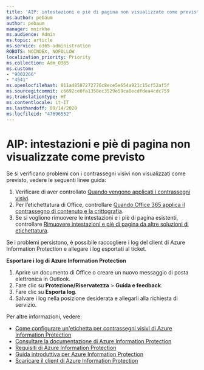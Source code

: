 ```yaml
---
title: 'AIP: intestazioni e piè di pagina non visualizzate come previsto'
ms.author: pebaum
author: pebaum
manager: mnirkhe
ms.audience: Admin
ms.topic: article
ms.service: o365-administration
ROBOTS: NOINDEX, NOFOLLOW
localization_priority: Priority
ms.collection: Adm_O365
ms.custom:
- "9002266"
- "4541"
ms.openlocfilehash: 811a48587272776c8ece5e654a921c15cf52af5f
ms.sourcegitcommit: c6692ce0fa1358ec3529e59ca0ecdfdea4cdc759
ms.translationtype: HT
ms.contentlocale: it-IT
ms.lasthandoff: 09/14/2020
ms.locfileid: "47696552"
---
```

# <a name="aip-headers-and-footers-not-displaying-as-expected"></a>AIP: intestazioni e piè di pagina non visualizzate come previsto

Se si verificano problemi con i contrassegni visivi non visualizzati come previsto, vedere le seguenti linee guida:

1. Verificare di aver controllato [Quando vengono applicati i contrassegni visivi](https://docs.microsoft.com/azure/information-protection/configure-policy-markings#when-visual-markings-are-applied).
2. Per l’etichettatura di Office, controllare [Quando Office 365 applica il contrassegno di contenuto e la crittografia](https://docs.microsoft.com/microsoft-365/compliance/sensitivity-labels-office-apps#when-office-apps-apply-content-marking-and-encryption).
3. Se si vogliono rimuovere le intestazioni e i piè di pagina esistenti, controllare [Rimuovere intestazioni e piè di pagina da altre soluzioni di etichettatura](https://docs.microsoft.com/azure/information-protection/rms-client/client-admin-guide-customizations#remove-headers-and-footers-from-other-labeling-solutions).

Se i problemi persistono, è possibile raccogliere i log del client di Azure Information Protection e allegare i log esportati al ticket.

**Esportare i log di Azure Information Protection**

1. Aprire un documento di Office o creare un nuovo messaggio di posta elettronica in Outlook.
2. Fare clic su **Protezione/Riservatezza** > **Guida e feedback**.
3. Fare clic su **Esporta log**.
4. Salvare i log nella posizione desiderata e allegarli alla richiesta di servizio.

Per altre informazioni, vedere:

- [Come configurare un'etichetta per contrassegni visivi di Azure Information Protection](https://docs.microsoft.com/azure/information-protection/configure-policy-markings)
- [Consultare la documentazione di Azure Information Protection](https://docs.microsoft.com/azure/information-protection/what-is-information-protection)
- [Requisiti di Azure Information Protection](https://docs.microsoft.com/azure/information-protection/get-started/requirements)
- [Guida introduttiva per Azure Information Protection](https://docs.microsoft.com/azure/information-protection/get-started/infoprotect-quick-start-tutorial)
- [Scaricare il client di Azure Information Protection](https://www.microsoft.com/download/details.aspx?id=53018)
